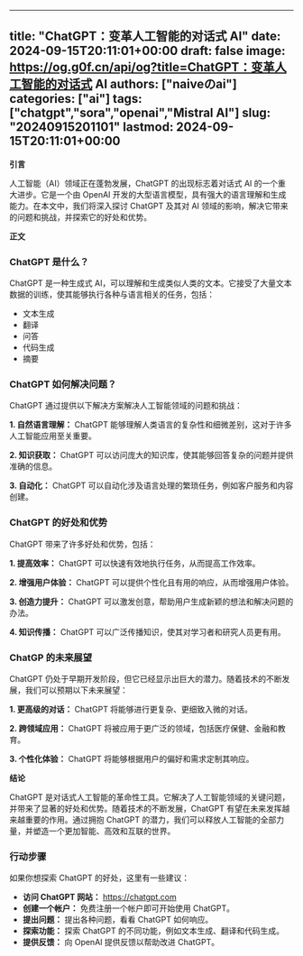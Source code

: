 
---
title: "ChatGPT：变革人工智能的对话式 AI"
date: 2024-09-15T20:11:01+00:00
draft: false
image: https://og.g0f.cn/api/og?title=ChatGPT：变革人工智能的对话式 AI
authors: ["naiveのai"]
categories: ["ai"]
tags: ["chatgpt","sora","openai","Mistral AI"]
slug: "20240915201101"
lastmod: 2024-09-15T20:11:01+00:00
---
**引言**

人工智能（AI）领域正在蓬勃发展，ChatGPT 的出现标志着对话式 AI 的一个重大进步。它是一个由 OpenAI 开发的大型语言模型，具有强大的语言理解和生成能力。在本文中，我们将深入探讨 ChatGPT 及其对 AI 领域的影响，解决它带来的问题和挑战，并探索它的好处和优势。

**正文**

### ChatGPT 是什么？

ChatGPT 是一种生成式 AI，可以理解和生成类似人类的文本。它接受了大量文本数据的训练，使其能够执行各种与语言相关的任务，包括：

- 文本生成
- 翻译
- 问答
- 代码生成
- 摘要

### ChatGPT 如何解决问题？

ChatGPT 通过提供以下解决方案解决人工智能领域的问题和挑战：

**1. 自然语言理解：** ChatGPT 能够理解人类语言的复杂性和细微差别，这对于许多人工智能应用至关重要。

**2. 知识获取：** ChatGPT 可以访问庞大的知识库，使其能够回答复杂的问题并提供准确的信息。

**3. 自动化：** ChatGPT 可以自动化涉及语言处理的繁琐任务，例如客户服务和内容创建。

### ChatGPT 的好处和优势

ChatGPT 带来了许多好处和优势，包括：

**1. 提高效率：** ChatGPT 可以快速有效地执行任务，从而提高工作效率。

**2. 增强用户体验：** ChatGPT 可以提供个性化且有用的响应，从而增强用户体验。

**3. 创造力提升：** ChatGPT 可以激发创意，帮助用户生成新颖的想法和解决问题的办法。

**4. 知识传播：** ChatGPT 可以广泛传播知识，使其对学习者和研究人员更有用。

### ChatGP 的未来展望

ChatGPT 仍处于早期开发阶段，但它已经显示出巨大的潜力。随着技术的不断发展，我们可以预期以下未来展望：

**1. 更高级的对话：** ChatGPT 将能够进行更复杂、更细致入微的对话。

**2. 跨领域应用：** ChatGPT 将被应用于更广泛的领域，包括医疗保健、金融和教育。

**3. 个性化体验：** ChatGPT 将能够根据用户的偏好和需求定制其响应。

**结论**

ChatGPT 是对话式人工智能的革命性工具。它解决了人工智能领域的关键问题，并带来了显著的好处和优势。随着技术的不断发展，ChatGPT 有望在未来发挥越来越重要的作用。通过拥抱 ChatGPT 的潜力，我们可以释放人工智能的全部力量，并塑造一个更加智能、高效和互联的世界。

### 行动步骤

如果你想探索 ChatGPT 的好处，这里有一些建议：

- **访问 ChatGPT 网站：** https://chatgpt.com
- **创建一个帐户：** 免费注册一个帐户即可开始使用 ChatGPT。
- **提出问题：** 提出各种问题，看看 ChatGPT 如何响应。
- **探索功能：** 探索 ChatGPT 的不同功能，例如文本生成、翻译和代码生成。
- **提供反馈：** 向 OpenAI 提供反馈以帮助改进 ChatGPT。